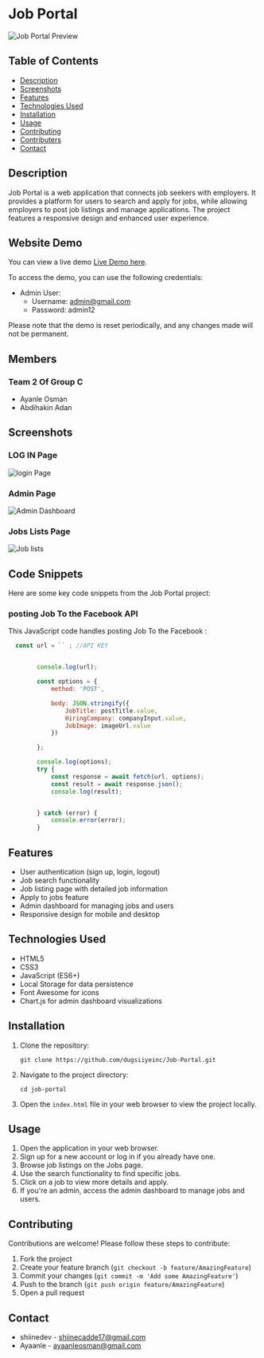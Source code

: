 # Job Portal

![Job Portal Preview](screenshots/home.PNG)

## Table of Contents
- [Description](#description)
- [Screenshots](#screenshots)
- [Features](#features)
- [Technologies Used](#technologies-used)
- [Installation](#installation)
- [Usage](#usage)
- [Contributing](#contributing)
- [Contributers](#license)
- [Contact](#contact)

## Description

Job Portal is a web application that connects job seekers with employers. It provides a platform for users to search and apply for jobs, while allowing employers to post job listings and manage applications. The project features a responsive design and enhanced user experience.

## Website Demo

You can view a live demo [Live Demo here](https://your-demo-url.com).

To access the demo, you can use the following credentials:
- Admin User:
  - Username: admin@gmail.com
  - Password: admin12

Please note that the demo is reset periodically, and any changes made will not be permanent.

## Members
### Team 2 Of Group C 

- Ayanle Osman
- Abdihakin Adan

## Screenshots

### LOG IN Page
![login Page](screenshots/login.png)
### Admin Page
![Admin Dashboard](screenshots/admin.png)
### Jobs Lists Page
![Job lists](screenshots/jobs.png)

## Code Snippets

Here are some key code snippets from the Job Portal project:

### posting Job To the Facebook API

This JavaScript code handles posting Job To the Facebook :

```javascript
  const url = `` ; //API KEY


        console.log(url);

        const options = {
            method: 'POST',

            body: JSON.stringify({
                JobTitle: postTitle.value,
                HiringCompany: companyInput.value,
                JobImage: imageUrl.value
            })

        };

        console.log(options);
        try {
            const response = await fetch(url, options);
            const result = await response.json();
            console.log(result);


        } catch (error) {
            console.error(error);
        }
```

## Features

- User authentication (sign up, login, logout)
- Job search functionality
- Job listing page with detailed job information
- Apply to jobs feature
- Admin dashboard for managing jobs and users
- Responsive design for mobile and desktop


## Technologies Used

- HTML5
- CSS3
- JavaScript (ES6+)
- Local Storage for data persistence
- Font Awesome for icons
- Chart.js for admin dashboard visualizations

## Installation

1. Clone the repository:
   ```
   git clone https://github.com/dugsiiyeinc/Job-Portal.git
   ```

2. Navigate to the project directory:
   ```
   cd job-portal
   ```

3. Open the `index.html` file in your web browser to view the project locally.

## Usage

1. Open the application in your web browser.
2. Sign up for a new account or log in if you already have one.
3. Browse job listings on the Jobs page.
4. Use the search functionality to find specific jobs.
5. Click on a job to view more details and apply.
6. If you're an admin, access the admin dashboard to manage jobs and users.



## Contributing

Contributions are welcome! Please follow these steps to contribute:

1. Fork the project
2. Create your feature branch (`git checkout -b feature/AmazingFeature`)
3. Commit your changes (`git commit -m 'Add some AmazingFeature'`)
4. Push to the branch (`git push origin feature/AmazingFeature`)
5. Open a pull request


## Contact

- shiinedev - [shiinecadde17@gmail.com](mailto:your.email@example.com)
- Ayaanle - [ayaanleosman@gmail.com](mailto:your.email@example.com)


